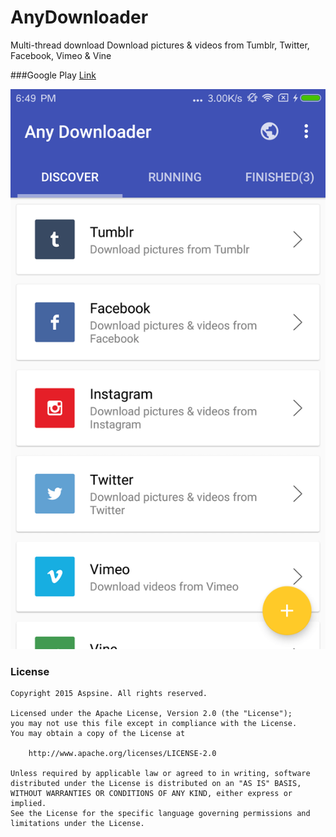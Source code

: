 # AnyDownloader
Multi-thread download
Download pictures & videos from Tumblr, Twitter, Facebook, Vimeo & Vine

###Google Play [Link](https://play.google.com/store/apps/details?id=com.vivid.nanodownloader&hl=en)



![SC](https://raw.githubusercontent.com/emotionfxxk/AnyDownloader/master/screenshot/main.png)

### License

    Copyright 2015 Aspsine. All rights reserved.

    Licensed under the Apache License, Version 2.0 (the "License");
    you may not use this file except in compliance with the License.
    You may obtain a copy of the License at

        http://www.apache.org/licenses/LICENSE-2.0

    Unless required by applicable law or agreed to in writing, software
    distributed under the License is distributed on an "AS IS" BASIS,
    WITHOUT WARRANTIES OR CONDITIONS OF ANY KIND, either express or implied.
    See the License for the specific language governing permissions and
    limitations under the License.
